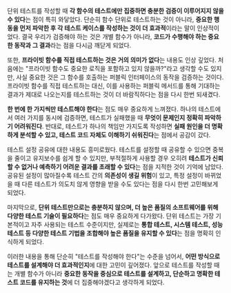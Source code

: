 단위 테스트를 작성할 때 **각 함수의 테스트에만 집중하면 충분한 검증이 이루어지지 않을 수 있다**는 점이 특히 와닿았다. 단순히 함수 단위로 테스트하는 것이 아니라, **중요한 행동을 먼저 파악한 후 각 테스트 케이스를 작성하는 것이 더 효과적**이라는 말이 인상적이었다. 결국 우리가 검증해야 하는 것은 개별 함수가 아니라, **코드가 수행해야 하는 중요한 동작과 그 결과**라는 점을 다시금 깨닫게 되었다.

또한, **프라이빗 함수를 직접 테스트하는 것은 거의 의미가 없다**는 내용도 인상 깊었다. 처음에는 "프라이빗 함수도 중요한 로직을 포함하고 있지 않을까?"라고 생각할 수도 있지만, 사실 중요한 것은 그 함수를 호출하는 퍼블릭 인터페이스의 동작을 검증하는 것이다. 프라이빗 함수를 직접 테스트하는 대신, 이를 사용하는 퍼블릭 메서드를 통해 기대하는 결과가 제대로 나오는지를 테스트하는 것이 더 바람직하다는 점을 다시 한번 되새겼다.

**한 번에 한 가지씩만 테스트해야 한다**는 점도 매우 중요하게 느껴졌다. 하나의 테스트에서 여러 가지를 동시에 검증하면, 테스트가 실패했을 때 **무엇이 문제인지 정확히 파악하기 어려워진다**. 반대로, 테스트가 하나의 책임만 가지도록 작성하면 **실패 원인을 더 명확하게 분석할 수 있고, 테스트 코드 자체도 이해하기 쉬워진다**는 점에서 공감이 갔다.

테스트 설정 공유에 대한 내용도 흥미로웠다. 테스트를 설정할 때 공유할 수 있으면 중복을 줄이고 유지보수를 쉽게 할 수 있지만, 부적절하게 사용할 경우 오히려 **테스트가 신뢰할 수 없거나 예측하기 어려운 결과를 초래할 수 있다**는 점을 지적한 것이 기억에 남았다. 공유된 설정이 많아질수록 테스트 간의 **의존성이 생길 위험**이 있고, 특정 설정이 바뀌었을 때 다른 테스트가 의도치 않게 영향을 받을 수도 있다는 점을 다시 한번 고민해보게 되었다.

마지막으로, **단위 테스트만으로는 충분하지 않으며, 더 높은 품질의 소프트웨어를 위해 다양한 테스트 기술이 필요하다**는 점도 매우 중요하게 다가왔다. 단위 테스트는 가장 기본적이고 자주 사용되는 테스트 수준이지만, 실제로는 **통합 테스트, 시스템 테스트, 성능 테스트 등 다양한 테스트 기법을 조합해야 높은 품질을 유지할 수 있다**는 점을 명확히 인식하게 되었다.

이러한 내용을 통해 단순히 "테스트를 작성해야 한다"는 수준을 넘어서, **어떤 방식으로 테스트를 설계해야 더 효과적인지**에 대한 고민이 깊어졌다. 앞으로 테스트를 작성할 때는 개별 함수가 아니라 **중요한 동작을 중심으로 테스트를 설계하고, 단순하고 명확한 테스트 코드를 유지하는 것**에 더 집중해야겠다고 생각하게 되었다.

